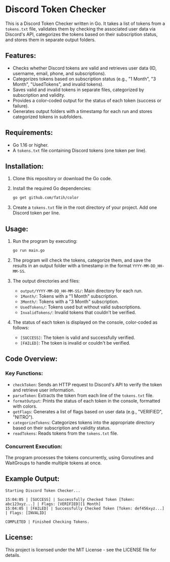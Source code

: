 # Discord Token Checker

This is a Discord Token Checker written in Go. It takes a list of tokens from a `tokens.txt` file, validates them by checking the associated user data via Discord's API, categorizes the tokens based on their subscription status, and stores them in separate output folders.

## Features:
- Checks whether Discord tokens are valid and retrieves user data (ID, username, email, phone, and subscriptions).
- Categorizes tokens based on subscription status (e.g., "1 Month", "3 Month", "UsedTokens", and invalid tokens).
- Saves valid and invalid tokens in separate files, categorized by subscription and validity.
- Provides a color-coded output for the status of each token (success or failure).
- Generates output folders with a timestamp for each run and stores categorized tokens in subfolders.

## Requirements:
- Go 1.16 or higher.
- A `tokens.txt` file containing Discord tokens (one token per line).

## Installation:

1. Clone this repository or download the Go code.
2. Install the required Go dependencies:

   ```bash
   go get github.com/fatih/color
   ```

3. Create a `tokens.txt` file in the root directory of your project. Add one Discord token per line.

## Usage:

1. Run the program by executing:

   ```bash
   go run main.go
   ```

2. The program will check the tokens, categorize them, and save the results in an output folder with a timestamp in the format `YYYY-MM-DD_HH-MM-SS`.

3. The output directories and files:
   - `output/YYYY-MM-DD_HH-MM-SS/`: Main directory for each run.
   - `1Month/`: Tokens with a "1 Month" subscription.
   - `3Month/`: Tokens with a "3 Month" subscription.
   - `UsedTokens/`: Tokens used but without valid subscriptions.
   - `InvalidTokens/`: Invalid tokens that couldn't be verified.

4. The status of each token is displayed on the console, color-coded as follows:
   - `[SUCCESS]`: The token is valid and successfully verified.
   - `[FAILED]`: The token is invalid or couldn't be verified.

## Code Overview:

### Key Functions:
- `checkToken`: Sends an HTTP request to Discord's API to verify the token and retrieve user information.
- `parseToken`: Extracts the token from each line of the `tokens.txt` file.
- `formatOutput`: Prints the status of each token in the console, formatted with colors.
- `getFlags`: Generates a list of flags based on user data (e.g., "VERIFIED", "NITRO").
- `categorizeTokens`: Categorizes tokens into the appropriate directory based on their subscription and validity status.
- `readTokens`: Reads tokens from the `tokens.txt` file.

### Concurrent Execution:
The program processes the tokens concurrently, using Goroutines and WaitGroups to handle multiple tokens at once.

## Example Output:

```
Starting Discord Token Checker...

15:04:05 | [SUCCESS] | Successfully Checked Token [Token: abc123xyz...] | Flags: [VERIFIED][1 Month]
15:04:05 | [FAILED] | Successfully Checked Token [Token: def456xyz...] | Flags: [INVALID]

COMPLETED | Finished Checking Tokens.
```

## License:
This project is licensed under the MIT License - see the LICENSE file for details.
